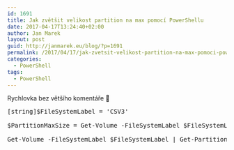```yaml
---
id: 1691
title: Jak zvětšit velikost partition na max pomocí PowerShellu
date: 2017-04-17T13:24:40+02:00
author: Jan Marek
layout: post
guid: http://janmarek.eu/blog/?p=1691
permalink: /2017/04/17/jak-zvetsit-velikost-partition-na-max-pomoci-powershellu/
categories:
  - PowerShell
tags:
  - PowerShell
---
```

Rychlovka bez většího komentáře 🙂

<pre class="lang:ps decode:true " >[string]$FileSystemLabel = 'CSV3'

$PartitionMaxSize = Get-Volume -FileSystemLabel $FileSystemLabel | Get-Partition | Get-PartitionSupportedSize | Select-Object -ExpandProperty sizemax

Get-Volume -FileSystemLabel $FileSystemLabel | Get-Partition | Resize-Partition -Size $PartitionMaxSize</pre>